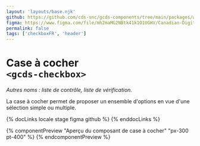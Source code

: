 ```yaml
---
layout: 'layouts/base.njk'
github: https://github.com/cds-snc/gcds-components/tree/main/packages/web/src/components/gcds-checkbox
figma: https://www.figma.com/file/mh2maMG2NBtk41k1O1UGHV/Canadian-Digital-Service%E2%80%A8---GC-Design-System?node-id=2760%3A8318&t=ciEmm7GYyGAY73zZ-0
permalink: false
tags: ['checkboxFR', 'header']
---
```


# Case à cocher<br>`<gcds-checkbox>`

_Autres noms : liste de contrôle, liste de vérification._

La case à cocher permet de proposer un ensemble d'options en vue d'une sélection simple ou multiple.

{% docLinks locale stage figma github %}
{% enddocLinks %}

{% componentPreview "Aperçu du composant de case à cocher" "px-300 pt-400" %}
<gcds-fieldset fieldset-id="fieldset" legend="Légende" hint="Texte explicatif/Exemple de message.">
<gcds-checkbox
  checkbox-id="form-check-1"
  label="Libellé"
  hint="Ceci est une description ou un exemple à titre de clarification."
  name="radio"
  checked>
</gcds-checkbox>
<gcds-checkbox
  checkbox-id="form-check-2"
  label="Libellé"
  hint="Ceci est une description ou un exemple à titre de clarification."
  name="radio">
</gcds-checkbox>
</gcds-fieldset>
{% endcomponentPreview %}

